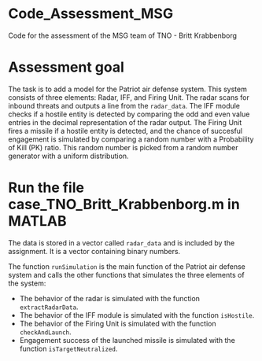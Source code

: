 # Code_Assessment_MSG
Code for the assessment of the MSG team of TNO - Britt Krabbenborg

# Assessment goal 
The task is to add a model for the Patriot air defense system. This system consists of three elements: Radar, IFF, and Firing Unit. The radar scans for inbound threats and outputs a line from the `radar_data`. The IFF module checks if a hostile entity is detected by comparing the odd and even value entries in the decimal representation of the radar output. The Firing Unit fires a missile if a hostile entity is detected, and the chance of succesful engagement is simulated by comparing a random number with a Probability of Kill (PK) ratio. This random number is picked from a random number generator with a uniform distribution.


# Run the file case_TNO_Britt_Krabbenborg.m in MATLAB 

The data is stored in a vector called `radar_data` and is included by the assignment. It is a vector containing binary numbers.

The function `runSimulation` is the main function of the Patriot air defense system and calls the other functions that simulates the three elements of the system:
- The behavior of the radar is simulated with the function `extractRadarData`.
- The behavior of the IFF module is simulated with the function `isHostile`. 
- The behavior of the Firing Unit is simulated with the function `checkAndLaunch`.
- Engagement success of the launched missile is simulated with the function `isTargetNeutralized`.

